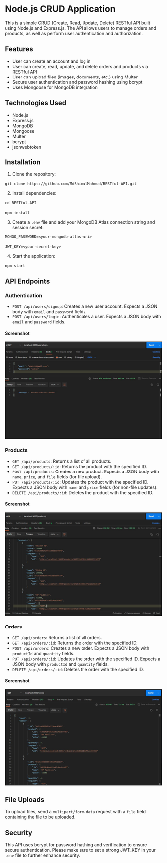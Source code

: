 # Node.js CRUD Application

This is a simple CRUD (Create, Read, Update, Delete) RESTful API built using Node.js and Express.js. The API allows users to manage orders and products, as well as perform user authentication and authorization.

## Features

- User can create an account and log in
- User can create, read, update, and delete orders and products via RESTful API
- User can upload files (images, documents, etc.) using Multer
- Secure user authentication and password hashing using bcrypt
- Uses Mongoose for MongoDB integration

## Technologies Used

- Node.js
- Express.js
- MongoDB
- Mongoose
- Multer
- bcrypt
- jsonwebtoken

## Installation

1. Clone the repository:

```
git clone https://github.com/MdShimulMahmud/RESTful-API.git

```

2. Install dependencies:

```
cd RESTful-API

npm install
```

3. Create a `.env` file and add your MongoDB Atlas connection string and session secret:

```
MONGO_PASSWORD=<your-mongodb-atlas-uri>

JWT_KEY=<your-secret-key>
```

4. Start the application:

```
npm start

```

## API Endpoints

### Authentication

- `POST /api/users/signup`: Creates a new user account. Expects a JSON body with `email` and `password` fields.
- `POST /api/users/login`: Authenticates a user. Expects a JSON body with `email` and `password` fields.

#### Screenshot

![Authentication](https://github.com/MdShimulMahmud/RESTful-API/blob/master/images/auth.JPG)

### Products

- `GET /api/products`: Returns a list of all products.
- `GET /api/products/:id`: Returns the product with the specified ID.
- `POST /api/products`: Creates a new product. Expects a JSON body with `name`, `price`, and `file` fields (for file upload).
- `PUT /api/products/:id`: Updates the product with the specified ID. Expects a JSON body with `name` and `price` fields (for non-file updates).
- `DELETE /api/products/:id`: Deletes the product with the specified ID.

#### Screenshot

![Products](https://github.com/MdShimulMahmud/RESTful-API/blob/master/images/products.JPG)

### Orders

- `GET /api/orders`: Returns a list of all orders.
- `GET /api/orders/:id`: Returns the order with the specified ID.
- `POST /api/orders`: Creates a new order. Expects a JSON body with `productId` and `quantity` fields.
- `PUT /api/orders/:id`: Updates the order with the specified ID. Expects a JSON body with `productId` and `quantity` fields.
- `DELETE /api/orders/:id`: Deletes the order with the specified ID.

#### Screenshot

![Orders](https://github.com/MdShimulMahmud/RESTful-API/blob/master/images/orders.JPG)

## File Uploads

To upload files, send a `multipart/form-data` request with a `file` field containing the file to be uploaded.

## Security

This API uses bcrypt for password hashing and verification to ensure secure authentication. Please make sure to set a strong JWT_KEY in your `.env` file to further enhance security.
